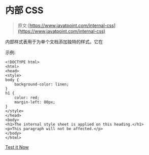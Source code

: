 # 内部 CSS

> 原文:[https://www.javatpoint.com/internal-css](https://www.javatpoint.com/internal-css)

内部样式表用于为单个文档添加独特的样式。它在

示例:

```
<!DOCTYPE html>
<html>
<head>
<style>
body {
    background-color: linen;
}
h1 {
    color: red;
    margin-left: 80px;
} 
</style>
</head>
<body>
<h1>The internal style sheet is applied on this heading.</h1>
<p>This paragraph will not be affected.</p>
</body>
</html>

```

[Test it Now](https://www.javatpoint.com/oprweb/test.jsp?filename=cssinternal1)